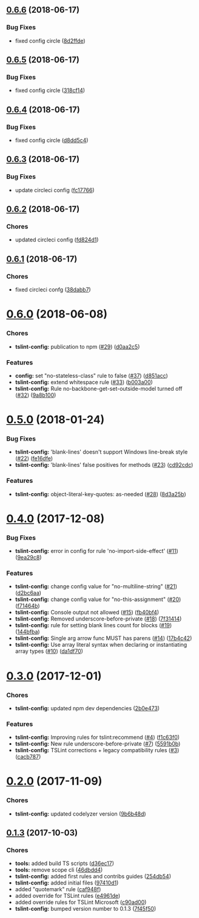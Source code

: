 <a name="0.6.6"></a>
## [0.6.6](https://github.com/positive-js/tslint-config/compare/0.6.5...0.6.6) (2018-06-17)


### Bug Fixes

* fixed config circle ([8d2ffde](https://github.com/positive-js/tslint-config/commit/8d2ffde))



<a name="0.6.5"></a>
## [0.6.5](https://github.com/positive-js/tslint-config/compare/0.6.4...0.6.5) (2018-06-17)


### Bug Fixes

* fixed config circle ([318cf14](https://github.com/positive-js/tslint-config/commit/318cf14))



<a name="0.6.4"></a>
## [0.6.4](https://github.com/positive-js/tslint-config/compare/0.6.3...0.6.4) (2018-06-17)


### Bug Fixes

* fixed config circle ([d8dd5c4](https://github.com/positive-js/tslint-config/commit/d8dd5c4))



<a name="0.6.3"></a>
## [0.6.3](https://github.com/positive-js/tslint-config/compare/0.6.2...0.6.3) (2018-06-17)


### Bug Fixes

* update circleci config ([fc17766](https://github.com/positive-js/tslint-config/commit/fc17766))



<a name="0.6.2"></a>
## [0.6.2](https://github.com/positive-js/tslint-config/compare/0.6.1...0.6.2) (2018-06-17)


### Chores

* updated circleci config ([fd824d1](https://github.com/positive-js/tslint-config/commit/fd824d1))



<a name="0.6.1"></a>
## [0.6.1](https://github.com/positive-js/tslint-config/compare/0.6.0...0.6.1) (2018-06-17)


### Chores

* fixed circleci confg ([38dabb7](https://github.com/positive-js/tslint-config/commit/38dabb7))



<a name="0.6.0"></a>
# [0.6.0](https://github.com/positive-js/tslint-config/compare/0.5.0...0.6.0) (2018-06-08)


### Chores

* **tslint-config:** publication to npm ([#29](https://github.com/positive-js/tslint-config/issues/29)) ([d0aa2c5](https://github.com/positive-js/tslint-config/commit/d0aa2c5))


### Features

* **config:** set "no-stateless-class" rule to false ([#37](https://github.com/positive-js/tslint-config/issues/37)) ([d851acc](https://github.com/positive-js/tslint-config/commit/d851acc))
* **tslint-config:** extend whitespace rule ([#33](https://github.com/positive-js/tslint-config/issues/33)) ([b003a00](https://github.com/positive-js/tslint-config/commit/b003a00))
* **tslint-config:** Rule no-backbone-get-set-outside-model turned off ([#32](https://github.com/positive-js/tslint-config/issues/32)) ([9a8b100](https://github.com/positive-js/tslint-config/commit/9a8b100))



<a name="0.5.0"></a>
# [0.5.0](https://github.com/positive-js/tslint-config/compare/0.4.0...0.5.0) (2018-01-24)


### Bug Fixes

* **tslint-config:** 'blank-lines' doesn't support Windows line-break style ([#22](https://github.com/positive-js/tslint-config/issues/22)) ([fe16dfe](https://github.com/positive-js/tslint-config/commit/fe16dfe))
* **tslint-config:** 'blank-lines' false positives for methods ([#23](https://github.com/positive-js/tslint-config/issues/23)) ([cd92cdc](https://github.com/positive-js/tslint-config/commit/cd92cdc))


### Features

* **tslint-config:** object-literal-key-quotes: as-needed ([#28](https://github.com/positive-js/tslint-config/issues/28)) ([8d3a25b](https://github.com/positive-js/tslint-config/commit/8d3a25b))



<a name="0.4.0"></a>
# [0.4.0](https://github.com/positive-js/tslint-config/compare/0.3.0...0.4.0) (2017-12-08)


### Bug Fixes

* **tslint-config:** error in config for rule 'no-import-side-effect' ([#11](https://github.com/positive-js/tslint-config/issues/11)) ([9ea29c8](https://github.com/positive-js/tslint-config/commit/9ea29c8))


### Features

* **tslint-config:** change config value for "no-multiline-string" ([#21](https://github.com/positive-js/tslint-config/issues/21)) ([d2bc6aa](https://github.com/positive-js/tslint-config/commit/d2bc6aa))
* **tslint-config:** change config value for "no-this-assignment" ([#20](https://github.com/positive-js/tslint-config/issues/20)) ([f71464b](https://github.com/positive-js/tslint-config/commit/f71464b))
* **tslint-config:** Console output not allowed ([#15](https://github.com/positive-js/tslint-config/issues/15)) ([fb40bf4](https://github.com/positive-js/tslint-config/commit/fb40bf4))
* **tslint-config:** Removed underscore-before-private ([#18](https://github.com/positive-js/tslint-config/issues/18)) ([7f31414](https://github.com/positive-js/tslint-config/commit/7f31414))
* **tslint-config:** rule for setting blank lines count for blocks ([#19](https://github.com/positive-js/tslint-config/issues/19)) ([144bfba](https://github.com/positive-js/tslint-config/commit/144bfba))
* **tslint-config:** Single arg arrow func MUST has parens ([#14](https://github.com/positive-js/tslint-config/issues/14)) ([17b4c42](https://github.com/positive-js/tslint-config/commit/17b4c42))
* **tslint-config:** Use array literal syntax when declaring or instantiating array types ([#10](https://github.com/positive-js/tslint-config/issues/10)) ([da1df70](https://github.com/positive-js/tslint-config/commit/da1df70))



<a name="0.3.0"></a>
# [0.3.0](https://github.com/positive-js/tslint-config/compare/0.2.0...0.3.0) (2017-12-01)


### Chores

* **tslint-config:** updated npm dev dependencies ([2b0e473](https://github.com/positive-js/tslint-config/commit/2b0e473))


### Features

* **tslint-config:** Improving rules for tslint:recommend ([#4](https://github.com/positive-js/tslint-config/issues/4)) ([f1c63f0](https://github.com/positive-js/tslint-config/commit/f1c63f0))
* **tslint-config:** New rule underscore-before-private ([#7](https://github.com/positive-js/tslint-config/issues/7)) ([5591b0b](https://github.com/positive-js/tslint-config/commit/5591b0b))
* **tslint-config:** TSLint corrections + legacy compatibility rules ([#3](https://github.com/positive-js/tslint-config/issues/3)) ([cacb787](https://github.com/positive-js/tslint-config/commit/cacb787))



<a name="0.2.0"></a>
# [0.2.0](https://github.com/positive-js/tslint-config/compare/0.1.3...0.2.0) (2017-11-09)


### Chores

* **tslint-config:** updated codelyzer version ([9b6b48d](https://github.com/positive-js/tslint-config/commit/9b6b48d))



<a name="0.1.3"></a>
## [0.1.3](https://github.com/positive-js/tslint-config/compare/97410d1...0.1.3) (2017-10-03)


### Chores

* **tools:** added build TS scripts ([d36ec17](https://github.com/positive-js/tslint-config/commit/d36ec17))
* **tools:** remove scope cli ([46dbdd4](https://github.com/positive-js/tslint-config/commit/46dbdd4))
* **tslint-config:** added first rules and contribs guides ([254db54](https://github.com/positive-js/tslint-config/commit/254db54))
* **tslint-config:** added initial files ([97410d1](https://github.com/positive-js/tslint-config/commit/97410d1))
* added "quotemark" rule ([caf948f](https://github.com/positive-js/tslint-config/commit/caf948f))
* added override for TSLint rules ([e4961de](https://github.com/positive-js/tslint-config/commit/e4961de))
* added override rules for TSLint Microsoft ([c90ad00](https://github.com/positive-js/tslint-config/commit/c90ad00))
* **tslint-config:** bumped version number to 0.1.3 ([7f45f50](https://github.com/positive-js/tslint-config/commit/7f45f50))



